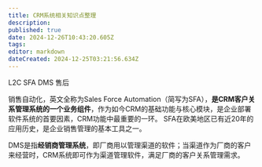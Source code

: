 ```yaml
---
title: CRM系统相关知识点整理
description: 
published: true
date: 2024-12-26T10:43:20.605Z
tags: 
editor: markdown
dateCreated: 2024-12-25T03:21:56.634Z
---
```


L2C SFA DMS 售后

销售自动化，英文全称为Sales Force Automation（简写为SFA），**是CRM客户关系管理系统的一个业务组件**，作为如今CRM的基础功能与核心模块，是企业部署软件系统的首要因素，CRM功能中最重要的一环。 SFA在欧美地区已有近20年的应用历史，是企业销售管理的基本工具之一。

DMS是指**经销商管理系统**，即厂商用以管理渠道的软件；当渠道作为厂商的客户来经营时，CRM系统即可作为渠道管理软件，满足厂商的客户关系管理需求。